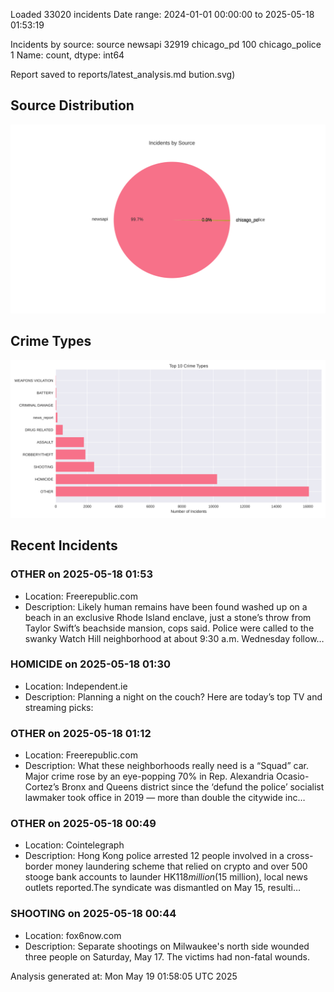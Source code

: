 
Loaded 33020 incidents
Date range: 2024-01-01 00:00:00 to 2025-05-18 01:53:19

Incidents by source:
source
newsapi           32919
chicago_pd          100
chicago_police        1
Name: count, dtype: int64

Report saved to reports/latest_analysis.md
bution.svg)

## Source Distribution
![Source Distribution](images/source_distribution.svg)

## Crime Types
![Crime Types](images/crime_types.svg)

## Recent Incidents

### OTHER on 2025-05-18 01:53
- Location: Freerepublic.com
- Description: Likely human remains have been found washed up on a beach in an exclusive Rhode Island enclave, just a stone’s throw from Taylor Swift’s beachside mansion, cops said. Police were called to the swanky Watch Hill neighborhood at about 9:30 a.m. Wednesday follow…


### HOMICIDE on 2025-05-18 01:30
- Location: Independent.ie
- Description: Planning a night on the couch? Here are today’s top TV and streaming picks:


### OTHER on 2025-05-18 01:12
- Location: Freerepublic.com
- Description: What these neighborhoods really need is a “Squad” car. Major crime rose by an eye-popping 70% in Rep. Alexandria Ocasio-Cortez’s Bronx and Queens district since the ‘defund the police’ socialist lawmaker took office in 2019 — more than double the citywide inc…


### OTHER on 2025-05-18 00:49
- Location: Cointelegraph
- Description: Hong Kong police arrested 12 people involved in a cross-border money laundering scheme that relied on crypto and over 500 stooge bank accounts to launder HK$118 million ($15 million), local news outlets reported.The syndicate was dismantled on May 15, resulti…


### SHOOTING on 2025-05-18 00:44
- Location: fox6now.com
- Description: Separate shootings on Milwaukee's north side wounded three people on Saturday, May 17. The victims had non-fatal wounds.

Analysis generated at: Mon May 19 01:58:05 UTC 2025
